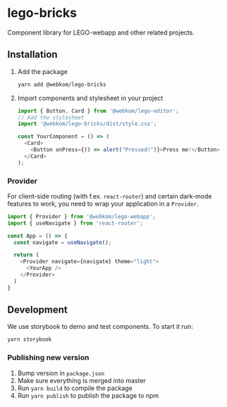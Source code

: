 # lego-bricks

Component library for LEGO-webapp and other related projects.

## Installation

1. Add the package
   ```sh
   yarn add @webkom/lego-bricks
   ```
2. Import components and stylesheet in your project

   ```typescript jsx
   import { Button, Card } from '@webkom/lego-editor';
   // Add the stylesheet
   import '@webkom/lego-bricks/dist/style.css';

   const YourComponent = () => (
     <Card>
       <Button onPress={() => alert("Pressed!")}>Press me!</Button>
     </Card>
   );
   ```

### Provider

For client-side routing (with f.ex. `react-router`) and certain dark-mode features to work, you need to wrap your application in a `Provider`.

```typescript jsx
import { Provider } from '@webkom/lego-webapp';
import { useNavigate } from 'react-router';

const App = () => {
  const navigate = useNavigate();

  return (
    <Provider navigate={navigate} theme="light">
      <YourApp />
    </Provider>
  )
}
```

## Development

We use storybook to demo and test components. To start it run:

```sh
yarn storybook
```

### Publishing new version

1. Bump version in `package.json`
2. Make sure everything is merged into master
3. Run `yarn build` to compile the package
4. Run `yarn publish` to publish the package to npm
